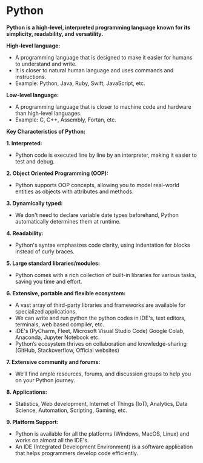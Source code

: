 # Python

**Python is a high-level, interpreted programming language known for its simplicity, readability, and versatility.**

**High-level language:**  
- A programming language that is designed to make it easier for humans to understand and write.
- It is closer to natural human language and uses commands and instructions.
- Example: Python, Java, Ruby, Swift, JavaScript, etc.

**Low-level language:**
- A programming language that is closer to machine code and hardware than high-level languages.
- Example: C, C++, Assembly, Fortan, etc.

**Key Characteristics of Python:**

**1. Interpreted:** 
- Python code is executed line by line by an interpreter, making it easier to test and debug.

**2. Object Oriented Programming (OOP):** 
- Python supports OOP concepts, allowing you to model real-world entities as objects with attributes and methods.

**3. Dynamically typed:** 
- We don't need to declare variable date types beforehand, Python automatically determines them at runtime.

**4. Readability:** 
- Python's syntax emphasizes code clarity, using indentation for blocks instead of curly braces.

**5. Large standard libraries/modules:** 
- Python comes with a rich collection of built-in libraries for various tasks, saving you time and effort.

**6. Extensive, portable and flexible ecosystem:**
- A vast array of third-party libraries and frameworks are available for specialized applications.
- We can write and run python the python codes in IDE's, text editors, terminals, web based compiler, etc.
- IDE's (PyCharm, Fleet, Microsoft Visual Studio Code) Google Colab, Anaconda, Jupyter Notebook etc. 
- Python’s ecosystem thrives on collaboration and knowledge-sharing (GitHub, Stackoverflow, Official websites)

**7. Extensive community and forums:**
- We’ll find ample resources, forums, and discussion groups to help you on your Python journey.

**8. Applications:**
- Statistics, Web development, Internet of Things (IoT), Analytics, Data Science, Automation, Scripting, Gaming, etc.

**9. Platform Support:**
- Python is available for all the platforms (Windows, MacOS, Linux) and works on almost all the IDE's.
- An IDE (Integrated Development Environment) is a software application that helps programmers develop code efficiently.
